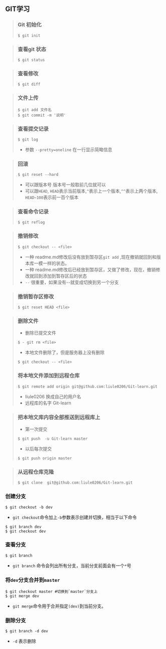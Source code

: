## GIT学习
> ### Git 初始化
>```bush 
>$ git init
>```

> ### 查看git 状态
>```bush 
>$ git status 
>```

> ### 查看修改
>```bush 
>$ git diff 
>```

> ### 文件上传
>```bush 
>$ git add 文件名 
>$ git commit -m '说明' 
>```

>### 查看提交记录
>```bush 
>$ git log 
>```
>- 参数 `--pretty=oneline` 在一行显示简略信息

> ### 回滚 
>```bush 
>$ git reset --hard
>```
>- 可以跟版本号 版本号一般取前几位就可以
>- 可以跟`HEAD`, `HEAD`表示当前版本,`^`表示上一个版本,`^^`表示上两个版本, `HEAD~100`表示前一百个版本

> ### 查看命令记录
>```bush 
>$ git reflog
>``` 

> ### 撤销修改
>```bush
>$ git checkout -- <file>
>```
>- 一种 readme.md修改后没有放到暂存区`git add` ,现在撤销就回到和版本库一模一样的状态。
>- 一种 readme.md修改后已经放到暂存区，又做了修改，现在，撤销修改就回到添加到暂存区后的状态
>- `--` 很重要，如果没有--就变成切换到另一个分支 

> ### 撤销暂存区修改
>```bush 
>$ git reset HEAD <file> 
>```

> ### 删除文件 
>+ 删除已提交文件 
>```bush
>$ - git rm <file>
>```
>+ 本地文件删除了，但是服务器上没有删除
>```bush 
>$ git checkout -- <file>
>```
> ### 将本地文件添加到远程仓库
>```bush
>$ git remote add origin git@github.com:liule0206/Git-learn.git
>```
>+ liule0206 换成自己的用户名
>+ 远程库的名字 Git-learn
> 

> ### 把本地文库内容全部推送到远程库上
>+ 第一次提交
>```bush 
>$ git push  -u Git-learn master
>```
>+ 以后每次提交
>```bush 
>$ git push origin master
>```

>### 从远程仓库克隆
>```bush 
>$ git clone  git@github.com:liule0206/Git-learn.git
>```

### 创建分支
```bush 
$ git checkout -b dev
```
+ `git checkout`命令加上`-b`参数表示创建并切换，相当于以下命令
```bush 
$ git branch dev
$ git checkout dev
```
### 查看分支
```bush 
$ git branch
```
+ `git branch` 命令会列出所有分支，当前分支前面会有一个`*`号

### 将`dev`分支合并到`master`
```bush
$ git checkout master #切换到`master`分支上
$ git merge dev 
```
+ `git merge`命令用于合并指定`(dev)`到当前分支。

### 删除分支
```bush 
$ git branch -d dev
```
+ `-d` 表示删除




